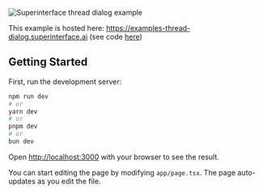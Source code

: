![Superinterface thread dialog example](https://raw.githubusercontent.com/supercorp-ai/superinterface/main/examples/thread-dialog/src/app/opengraph-image.png)

This example is hosted here: https://examples-thread-dialog.superinterface.ai (see code [here](https://github.com/supercorp-ai/superinterface/tree/main/examples/thread-dialog))

## Getting Started

First, run the development server:

```bash
npm run dev
# or
yarn dev
# or
pnpm dev
# or
bun dev
```

Open [http://localhost:3000](http://localhost:3000) with your browser to see the result.

You can start editing the page by modifying `app/page.tsx`. The page auto-updates as you edit the file.
